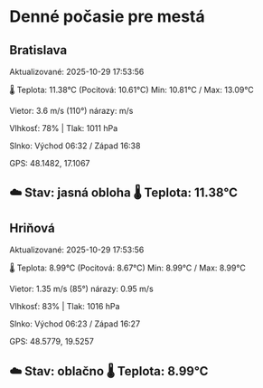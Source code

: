 ﻿# Denné počasie pre mestá

## Bratislava
Aktualizované: 2025-10-29 17:53:56

🌡️ Teplota: 11.38°C 
(Pocitová: 10.61°C)
Min: 10.81°C / Max: 13.09°C

Vietor: 3.6 m/s    (110°) 
nárazy:  m/s

Vlhkosť: 78% | Tlak: 1011 hPa

Slnko: Východ 06:32 / Západ 16:38

GPS: 48.1482, 17.1067

☁️ Stav: jasná obloha        🌡️ Teplota: 11.38°C
---

## Hriňová
Aktualizované: 2025-10-29 17:53:56

🌡️ Teplota: 8.99°C 
(Pocitová: 8.67°C)
Min: 8.99°C / Max: 8.99°C

Vietor: 1.35 m/s (85°)
nárazy: 0.95 m/s

Vlhkosť: 83% | Tlak: 1016 hPa

Slnko: Východ 06:23 / Západ 16:27

GPS: 48.5779, 19.5257

☁️ Stav: oblačno        🌡️ Teplota: 8.99°C
---
